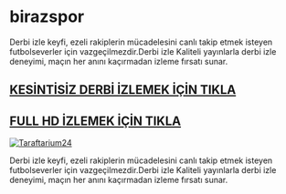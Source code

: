 # birazspor
Derbi izle keyfi, ezeli rakiplerin mücadelesini canlı takip etmek isteyen futbolseverler için vazgeçilmezdir.Derbi izle Kaliteli yayınlarla derbi izle deneyimi, maçın her anını kaçırmadan izleme fırsatı sunar.
## <a href="https://https://t.me/birazcikspors"> KESİNTİSİZ DERBİ İZLEMEK İÇİN TIKLA </a>
## <a href="https://t.me/birazcikspors">FULL HD İZLEMEK İÇİN TIKLA </a>

[![Taraftarium24](https://github.com/user-attachments/assets/d5ad5d2b-495b-40d3-a764-6f705ba68971)](https://t.me/birazcikspors)

Derbi izle keyfi, ezeli rakiplerin mücadelesini canlı takip etmek isteyen futbolseverler için vazgeçilmezdir.Derbi izle Kaliteli yayınlarla derbi izle deneyimi, maçın her anını kaçırmadan izleme fırsatı sunar.

